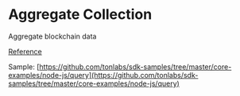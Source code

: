 # Aggregate Collection

Aggregate blockchain data

[Reference](../../docs/modules/mod_net.md#aggregate_collection)

Sample: [https://github.com/tonlabs/sdk-samples/tree/master/core-examples/node-js/query](https://github.com/tonlabs/sdk-samples/tree/master/core-examples/node-js/query)
